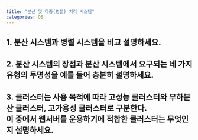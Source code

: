 ```yaml
---
title: "분산 및 다중(병렬) 처리 시스템"
categories: OS
---
```

## **1. 분산 시스템과 병렬 시스템을 비교 설명하세요.**

   

## **2. 분산 시스템의 장점과 분산 시스템에서 요구되는 네 가지 유형의 투명성을 예를 들어 충분히 설명하세요.**

  

## **3. 클러스터는 사용 목적에 따라 고성능 클러스터와 부하분산 클러스터, 고가용성 클러스터로 구분한다.<br/>이 중에서 웹서버를 운용하기에 적합한 클러스터는 무엇인지 설명하세요.**
